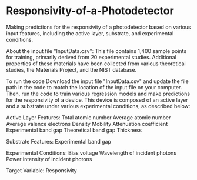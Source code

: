 # Responsivity-of-a-Photodetector
Making predictions for the responsivity of a photodetector based on various input features, including the active layer, substrate, and experimental conditions.

About the input file "InputData.csv":
This file contains 1,400 sample points for training, primarily derived from 20 experimental studies. Additional properties of these materials have been collected from various theoretical studies, the Materials Project, and the NIST database.

To run the code
Download the input file "InputData.csv" and update the file path in the code to match the location of the input file on your computer. Then, run the code to train various regression models and make predictions for the responsivity of a device. This device is composed of an active layer and a substrate under various experimental conditions, as described below:

Active Layer Features:
Total atomic number
Average atomic number
Average valence electrons
Density
Mobility
Attenuation coefficient
Experimental band gap
Theoretical band gap
Thickness

Substrate Features:
Experimental band gap

Experimental Conditions:
Bias voltage
Wavelength of incident photons
Power intensity of incident photons

Target Variable:
Responsivity

